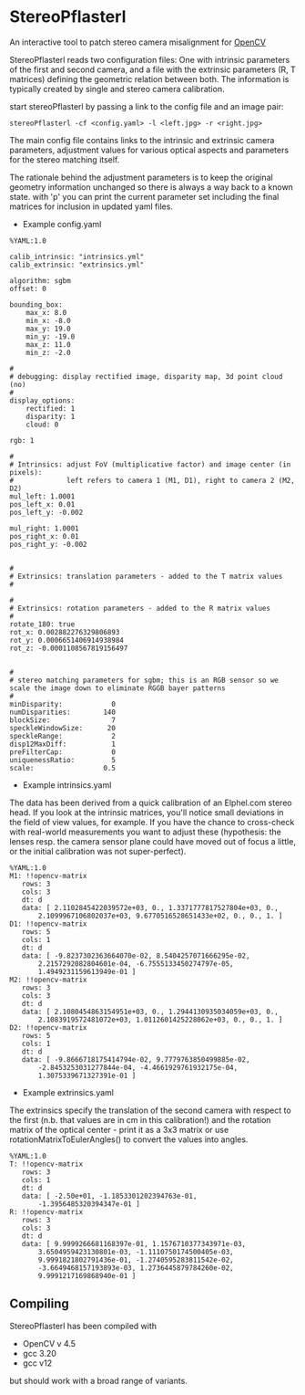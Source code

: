 # StereoPflasterl

An interactive tool to patch stereo camera misalignment for [OpenCV](https://opencv.org/)


StereoPflasterl  reads two configuration files: One with intrinsic parameters of the first and second camera,  and a file with the extrinsic parameters (R, T matrices) defining the geometric relation between both. The information is typically created by single and stereo camera calibration.

start stereoPflasterl by passing a link to the config file and an image pair:

```
stereoPflasterl -cf <config.yaml> -l <left.jpg> -r <right.jpg>
```

The main config file contains links to the intrinsic and extrinsic camera parameters, adjustment values for various optical aspects and parameters for the stereo matching itself.

The rationale behind the adjustment parameters is to keep the original geometry information unchanged so there is always a way back to a known state. with 'p' you can print the current parameter set including the final matrices for inclusion in updated yaml files.


* Example config.yaml

```
%YAML:1.0

calib_intrinsic: "intrinsics.yml"
calib_extrinsic: "extrinsics.yml"

algorithm: sgbm
offset: 0

bounding_box:
    max_x: 8.0
    min_x: -8.0
    max_y: 19.0
    min_y: -19.0
    max_z: 11.0
    min_z: -2.0

#
# debugging: display rectified image, disparity map, 3d point cloud (no)
#
display_options:
    rectified: 1
    disparity: 1
    cloud: 0

rgb: 1

#
# Intrinsics: adjust FoV (multiplicative factor) and image center (in pixels):
#             left refers to camera 1 (M1, D1), right to camera 2 (M2, D2)
mul_left: 1.0001
pos_left_x: 0.01
pos_left_y: -0.002

mul_right: 1.0001
pos_right_x: 0.01
pos_right_y: -0.002


#
# Extrinsics: translation parameters - added to the T matrix values 
#

#
# Extrinsics: rotation parameters - added to the R matrix values 
#
rotate_180: true
rot_x: 0.002882276329806893
rot_y: 0.0006651406914938984
rot_z: -0.0001108567819156497


#
# stereo matching parameters for sgbm; this is an RGB sensor so we scale the image down to eliminate RGGB bayer patterns
#
minDisparity:            0    
numDisparities:        140  
blockSize:               7 
speckleWindowSize:      20  
speckleRange:            2   
disp12MaxDiff:           1   
preFilterCap:            0   
uniquenessRatio:         5   
scale:                 0.5 

```

* Example intrinsics.yaml

The data has been derived from a quick calibration of an Elphel.com stereo head. If you look at the intrinsic matrices, you'll notice small deviations in the field of view values, for example. If you have the chance to cross-check with real-world measurements you want to adjust these (hypothesis: the lenses resp. the camera sensor plane could have moved out of focus a little, or the initial calibration was not super-perfect).

```
%YAML:1.0
M1: !!opencv-matrix
   rows: 3
   cols: 3
   dt: d
   data: [ 2.1102845422039572e+03, 0., 1.3371777817527804e+03, 0.,
       2.1099967106802037e+03, 9.6770516528651433e+02, 0., 0., 1. ]
D1: !!opencv-matrix
   rows: 5
   cols: 1
   dt: d
   data: [ -9.8237302363664070e-02, 8.5404257071666295e-02,
       2.2157292082804601e-04, -6.7555133450274797e-05,
       1.4949231159613949e-01 ]
M2: !!opencv-matrix
   rows: 3
   cols: 3
   dt: d
   data: [ 2.1080454863154951e+03, 0., 1.2944130935034059e+03, 0.,
       2.1083919572481072e+03, 1.0112601425228062e+03, 0., 0., 1. ]
D2: !!opencv-matrix
   rows: 5
   cols: 1
   dt: d
   data: [ -9.8666718175414794e-02, 9.7779763850499885e-02,
       -2.8453253031277844e-04, -4.4661929761932175e-04,
       1.3075339671327391e-01 ]
```

* Example extrinsics.yaml

The extrinsics specify the translation of the second camera with respect to the first (n.b. that values are in cm in this calibration!) and the rotation matrix of the optical center - print it as a 3x3 matrix or use rotationMatrixToEulerAngles() to convert the values into angles.
```
%YAML:1.0
T: !!opencv-matrix
   rows: 3
   cols: 1
   dt: d
   data: [ -2.50e+01, -1.1853301202394763e-01,
       -1.3956485320394347e-01 ]
R: !!opencv-matrix
   rows: 3
   cols: 3
   dt: d
   data: [ 9.9999266681168397e-01, 1.1576710377343971e-03,
       3.6504959423130801e-03, -1.1110750174500405e-03,
       9.9991821802791436e-01, -1.2740595283811542e-02,
       -3.6649468157193893e-03, 1.2736445879784260e-02,
       9.9991217169868940e-01 ]
```

## Compiling

StereoPflasterl has been compiled with

* OpenCV v 4.5
* gcc 3.20
* gcc v12

but should work with a broad range of variants.